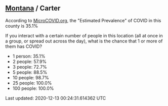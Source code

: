 
## [Montana](/united-states/montana) / Carter

According to [MicroCOVID.org](http://microcovid.org),
the "Estimated Prevalence" of COVID in this county is 35.1%

If you interact with a certain number of people in this location
(all at once in a group, or spread out across the day), what is the chance that
1 or more of them has COVID?

- 1 person: 35.1%
- 2 people: 57.9%
- 3 people: 72.7%
- 5 people: 88.5%
- 10 people: 98.7%
- 25 people: 100.0%
- 100 people: 100.0%

Last updated: 2020-12-13 00:24:31.614362 UTC
